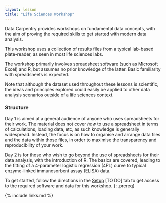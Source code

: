 ```yaml
---
layout: lesson
title: "Life Sciences Workshop"
---
```


Data Carpentry provides workshops on fundamental data concepts, with the aim of proving the required skills to get started with modern data analysis.

This workshop uses a collection of results files from a typical lab-based plate-reader, as seen in most life sciences labs.

The workshop primarily involves spreadsheet software (such as Microsoft Excel) and R, but assumes no prior knowledge of the latter. Basic familiarity with spreadsheets is expected.

Note that although the dataset used throughout these lessons is scientific, the ideas and principles explored could easily be applied to other data analysis scenarios outside of a life sciences context.

### Structure

Day 1 is aimed at a general audience of anyone who uses spreadsheets for their work. The material does not cover *how* to use a spreadsheet in terms of calculations, loading data, etc, as such 
knowledge is generally widespread. Instead, the focus is on how to organise and arrange data files and the data within those files, in order to maximise the transparency and reproducibility of your work.

Day 2 is for those who wish to go beyond the use of spreadsheets for their data analysis, with the introduction of R. The basics are covered, leading
to the fitting of a 4-parameter logistic regression (4PL) curve to typical enzyme-linked immunosorbent assay (ELISA) data.

To get started, follow the directions in the [Setup](setup.html) [TO DO] tab to get access to the required software and data for this workshop. {: .prereq}


{% include links.md %}